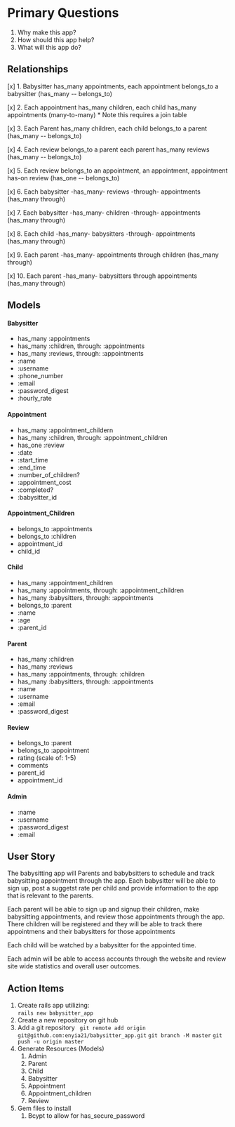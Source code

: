 # Primary Questions
1.  Why make this app?
2.  How should this app help?
3.  What will this app do?

## Relationships
[x] 1. Babysitter has_many appointments, each appointment belongs_to a babysitter (has_many -- belongs_to)

[x] 2. Each appointment has_many children, each child has_many appointments (many-to-many) 
    * Note this requires a join table 

[x] 3. Each Parent has_many children, each child belongs_to a parent (has_many -- belongs_to)

[x] 4. Each review belongs_to a parent each parent has_many reviews (has_many -- belongs_to)

[x] 5. Each review belongs_to an appointment, an appointment, appointment has-on review (has_one -- belongs_to)

[x] 6. Each babysitter -has_many- reviews -through- appointments (has_many through)

[x] 7. Each babysitter -has_many- children -through- appointments (has_many through)

[x] 8. Each child -has_many- babysitters -through- appointments (has_many through)

[x] 9. Each parent -has_many- appointments through children (has_many through)

[x] 10. Each parent -has_many- babysitters through appointments (has_many through)


## Models
#### Babysitter 
- has_many :appointments
- has_many :children, through: :appointments
- has_many :reviews, through: :appointments
- :name
- :username
- :phone_number
- :email
- :password_digest
- :hourly_rate


#### Appointment
- has_many :appointment_childern
- has_many :children, through: :appointment_children 
- has_one :review
- :date
- :start_time
- :end_time
- :number_of_children?
- :appointment_cost
- :completed?
- :babysitter_id

#### Appointment_Children
- belongs_to :appointments
- belongs_to :children
- appointment_id
- child_id

#### Child
- has_many :appointment_children
- has_many :appointments, through: :appointment_children
- has_many :babysitters, through: :appointments 
- belongs_to :parent 
- :name
- :age
- :parent_id


#### Parent
- has_many :children
- has_many :reviews
- has_many :appointments, through: :children
- has_many :babysitters, through: :appointments
- :name
- :username
- :email
- :password_digest


#### Review
- belongs_to :parent 
- belongs_to :appointment 
- rating (scale of: 1-5)
- comments
- parent_id
- appointment_id

#### Admin
- :name
- :username
- :password_digest
- :email

## User Story
The babysitting app will Parents and babybsitters to schedule and track babysitting appointment through the app.  Each babysitter will be able to sign up, post a suggetst rate per child and provide information to the app that is relevant to the parents.  

Each parent will be able to sign up and signup their children, make babysitting appointments, and review those appointments through the app.  There children will be registered and they will be able to track there appointmens and their babysitters for those appointments 

Each child will be watched by a babysitter for the appointed time.  

Each admin will be able to access accounts through the website and review site wide statistics and overall user outcomes.  

## Action Items

1.  Create rails app utilizing:  
    ``` rails new babysitter_app ```
2.  Create a new repository on git hub
3.  Add a git repository 
``` git remote add origin git@github.com:enyia21/babysitter_app.git```
``` git branch -M master ```
``` git push -u origin master ```
4.  Generate Resources (Models)
    1. Admin
    2. Parent
    3. Child
    4. Babysitter 
    5. Appointment
    6. Appointment_children 
    7. Review 
5.  Gem files to install
    1. Bcypt to allow for has_secure_password



